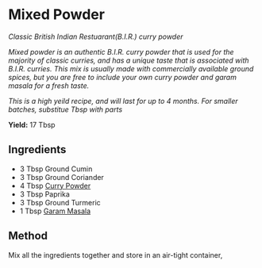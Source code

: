 # Mixed Powder

*Classic British Indian Restuarant(B.I.R.) curry powder*

*Mixed powder is an authentic B.I.R. curry powder that is used for the majority of classic curries, and has a unique taste that is associated with B.I.R. curries. This mix is usually made with commercially available ground spices, but you are free to include your own curry powder and garam masala for a fresh taste.*

*This is a high yeild recipe, and will last for up to 4 months. For smaller batches, substitue Tbsp with parts*

**Yield:** 17 Tbsp

## Ingredients
- 3 Tbsp Ground Cumin
- 3 Tbsp Ground Coriander
- 4 Tbsp [Curry Powder](curry-powder.md)
- 3 Tbsp Paprika
- 3 Tbsp Ground Turmeric
- 1 Tbsp [Garam Masala](garam-masala.md)

## Method
Mix all the ingredients together and store in an air-tight container,
